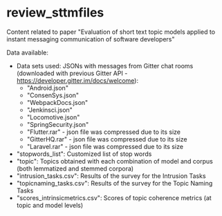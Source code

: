 # review_sttmfiles
Content related to paper "Evaluation of short text topic models applied to instant messaging communication of software developers"

Data available:

- Data sets used: JSONs with messages from Gitter chat rooms (downloaded with previous Gitter API - https://developer.gitter.im/docs/welcome):
  - "Android.json"
  - "ConsenSys.json"
  - "WebpackDocs.json"
  - "Jenkinsci.json"
  - "Locomotive.json"
  - "SpringSecurity.json"
  - "Flutter.rar" - json file was compressed due to its size
  - "GitterHQ.rar" - json file was compressed due to its size
  - "Laravel.rar" - json file was compressed due to its size
- "stopwords_list": Customized list of stop words
- "topic": Topics obtained with each combination of model and corpus (both lemmatized and stemmed corpora)
- "intrusion_tasks.csv": Results of the survey for the Intrusion Tasks
- "topicnaming_tasks.csv": Results of the survey for the Topic Naming Tasks
- "scores_intrinsicmetrics.csv": Scores of topic coherence metrics (at topic and model levels)
